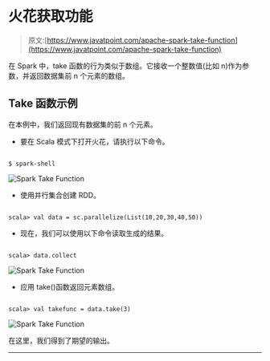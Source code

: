 # 火花获取功能

> 原文:[https://www.javatpoint.com/apache-spark-take-function](https://www.javatpoint.com/apache-spark-take-function)

在 Spark 中，take 函数的行为类似于数组。它接收一个整数值(比如 n)作为参数，并返回数据集前 n 个元素的数组。

## Take 函数示例

在本例中，我们返回现有数据集的前 n 个元素。

*   要在 Scala 模式下打开火花，请执行以下命令。

```

$ spark-shell

```

![Spark Take Function](../Images/30b3a62065c9ccd2d2beaa21e0650ce3.png)

*   使用并行集合创建 RDD。

```

scala> val data = sc.parallelize(List(10,20,30,40,50))

```

*   现在，我们可以使用以下命令读取生成的结果。

```

scala> data.collect

```

![Spark Take Function](../Images/e6e6214befddfdc2970b2db3fd548482.png)

*   应用 take()函数返回元素数组。

```

scala> val takefunc = data.take(3)

```

![Spark Take Function](../Images/f42792859b411907fd65e7b510aadc67.png)

在这里，我们得到了期望的输出。

* * *